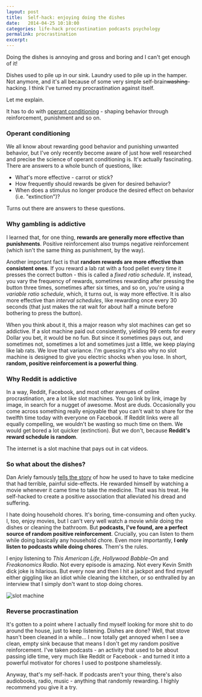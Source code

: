 ```yaml
---
layout: post
title:  Self-hack: enjoying doing the dishes
date:   2014-04-25 10:18:00
categories: life-hack procrastination podcasts psychology
permalink: procrastination
excerpt: 
---
```


Doing the dishes is annoying and gross and boring and I can't get enough of it!

Dishes used to pile up in our sink. Laundry used to pile up in the hamper. Not anymore, and it's all because of some very simple self-brain~~washing~~-hacking. I think I've turned my procrastination against itself.

Let me explain.

It has to do with [operant conditioning](https://en.wikipedia.org/wiki/Operant_conditioning) - shaping behavior through reinforcement, punishment and so on.

### Operant conditioning

We all know about rewarding good behavior and punishing unwanted behavior, but I've only recently become aware of just how well researched and precise the science of operant conditioning is. It's actually fascinating. There are answers to a whole bunch of questions, like:

* What's more effective - carrot or stick? 
* How frequently should rewards be given for desired behavior? 
* When does a stimulus no longer produce the desired effect on behavior (i.e. "extinction")?

Turns out there are answers to these questions. 

### Why gambling is addictive

I learned that, for one thing, **rewards are generally more effective than punishments**. Positive reinforcement also trumps negative reinforcement (which isn't the same thing as punishment, by the way).

Another important fact is that **random rewards are more effective than consistent ones**. If you reward a lab rat with a food pellet every time it presses the correct button - this is called a *fixed ratio schedule*. If, instead, you vary the frequency of rewards, sometimes rewarding after pressing the button three times, sometimes after six times, and so on, you're using a *variable ratio schedule*, which, it turns out, is way more effective. It is also more effective than *interval schedules*, like rewarding once every 30 seconds (that just makes the rat wait for about half a minute before bothering to press the button).

When you think about it, this a major reason why slot machines can get so addictive. If a slot machine paid out consistently, yielding 99 cents for every Dollar you bet, it would be no fun. But since it sometimes pays out, and sometimes not, sometimes a lot and sometimes just a little, we keep playing like lab rats. We love that variance. I'm guessing it's also why no slot machine is designed to give you electric shocks when you lose. In short, **random, positive reinforcement is a powerful thing**.

### Why Reddit is addictive

In a way, Reddit, Facebook, and most other avenues of online procrastination, are a lot like slot machines. You go link by link, image by image, in search for a nugget of awesome. Most are duds. Occasionally you come across something really enjoyable that you can't wait to share for the twelfth time today with everyone on Facebook. If Reddit links were all equally compelling, we wouldn't be wasting so much time on them. We would get bored a lot quicker (extinction). But we don't, because **Reddit's reward schedule is random**.

The internet is a slot machine that pays out in cat videos.

### So what about the dishes?

Dan Ariely famously [tells the story](http://danariely.com/the-books/an-excerpt-from-the-introduction-of-%E2%80%9Cthe-upside-of-irrationality%E2%80%9D/) of how he used to have to take medicine that had terrible, painful side-effects. He rewarded himself by watching a movie whenever it came time to take the medicine. That was his treat. He self-hacked to create a positive association that alleviated his dread and suffering. 

I hate doing household chores. It's boring, time-consuming and often yucky. I, too, enjoy movies, but I can't very well watch a movie *while* doing the dishes or cleaning the bathroom. But **podcasts, I've found, are a perfect source of random positive reinforcement**. Crucially, you can listen to them while doing basically any household chore. Even more importantly, **I only listen to podcasts while doing chores**. Them's the rules.

I enjoy listening to *This American Life*, *Hollywood Babble-On* and *Freakonomics Radio*. Not every episode is amazing. Not every Kevin Smith dick joke is hilarious. But every now and then I hit a jackpot and find myself either giggling like an idiot while cleaning the kitchen, or so enthralled by an interview that I simply don't want to stop doing chores. 

![slot machine](https://s3.amazonaws.com/gigantt_pub_imgs/2014/04/1398355232.jpg)

### Reverse procrastination

It's gotten to a point where I actually find myself looking for more shit to do around the house, just to keep listening. Dishes are done? Well, that stove hasn't been cleaned in a while... I now totally get annoyed when I see a clean, empty sink because that means I don't get my random positive reinforcement. I've taken podcasts - an activity that used to be about passing idle time, very much like Reddit or Facebook - and turned it into a powerful motivator for chores I used to postpone shamelessly.

Anyway, that's my self-hack. If podcasts aren't your thing, there's also audiobooks, radio, music - anything that randomly rewarding. I highly recommend you give it a try. 